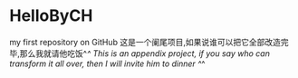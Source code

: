 # HelloByCH
my first repository on GitHub
这是一个阑尾项目,如果说谁可以把它全部改造完毕,那么我就请他吃饭^_^
This is an appendix project, if you say who can transform it all over, then I will invite him to dinner ^_^
